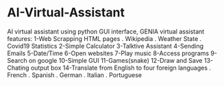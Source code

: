# AI-Virtual-Assistant
AI virtual assistant using python GUI interface, GENIA virtual assistant features: 1-Web Scrapping HTML pages     . Wikipedia      . Weather State     . Covid19 Statistics 2-Simple Calculator 3-Talktive Assistant 4-Sending Emails 5-Date/Time  6-Open websites 7-Play music 8-Access programs 9-Search on google 10-Simple GUI  11-Games(snake) 12-Draw and Save 13-Chating output box 14-Translate from English to four foreign languages     . French     . Spanish     . German     . Italian     . Portuguese
